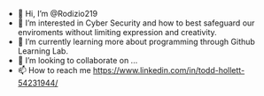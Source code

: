 - 👋 Hi, I’m @Rodizio219
- 👀 I’m interested in Cyber Security and how to best safeguard our enviroments without limiting expression and creativity.
- 🌱 I’m currently learning more about programming through Github Learning Lab.
- 💞️ I’m looking to collaborate on ...
- 📫 How to reach me https://www.linkedin.com/in/todd-hollett-54231944/
